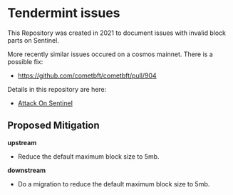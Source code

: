# Tendermint issues

This Repository was created in 2021 to document issues with invalid block parts on Sentinel.  

More recently similar issues occured on a cosmos mainnet.  There is a possible fix:

* https://github.com/cometbft/cometbft/pull/904

Details in this repository are here:

* [Attack On Sentinel](./Attack_on_sentinel.md)


## Proposed Mitigation

**upstream**
* Reduce the default maximum block size to 5mb.

**downstream**
* Do a migration to reduce the default maximum block size to 5mb.
